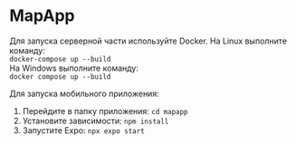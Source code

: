 # MapApp
Для запуска серверной части используйте Docker. На Linux выполните команду:  
`docker-compose up --build`  
На Windows выполните команду:  
`docker compose up --build`  

Для запуска мобильного приложения:  
1. Перейдите в папку приложения: `cd mapapp`  
2. Установите зависимости: `npm install`  
3. Запустите Expo: `npx expo start`
